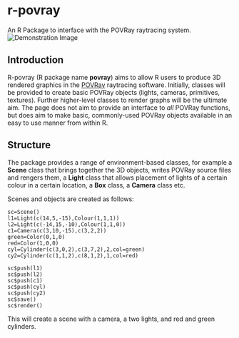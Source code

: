 r-povray
========

An R Package to interface with the POVRay raytracing system.
![Demonstration Image](http://i.imgur.com/ckhjJXZ.png)

Introduction
----------

R-povray (R package name **povray**) aims to allow R users to produce 3D rendered graphics in the [POVRay](http://www.povray.org) raytracing software.  Initially, classes will be provided to create basic POVRay objects (lights, cameras, primitives, textures).  Further higher-level classes to render graphs will be the ultimate aim.  The page does not aim to provide an interface to *all* POVRay functions, but does aim to make basic, commonly-used POVRay objects available in an easy to use manner from within R.

Structure
---------
The package provides a range of environment-based classes, for example a **Scene** class that brings together the 3D objects, writes POVRay source files and rengers them, a **Light** class that allows placement of lights of a certain colour in a certain location, a **Box** class, a **Camera** class etc.

Scenes and objects are created as follows:

    sc=Scene()
    l1=Light(c(14,5,-15),Colour(1,1,1))
    l2=Light(c(-14,15,-10),Colour(1,1,0))
    c1=Camera(c(3,10,-15),c(3,2,2))
    green=Color(0,1,0)
    red=Color(1,0,0)
    cyl=Cylinder(c(3,0,2),c(3,7,2),2,col=green)
    cy2=Cylinder(c(1,1,2),c(8,1,2),1,col=red)

    sc$push(l1)
    sc$push(l2)
    sc$push(c1)
    sc$push(cyl)
    sc$push(cy2)
    sc$save()
    sc$render()

This will create a scene with a camera, a two lights, and red and green cylinders.
